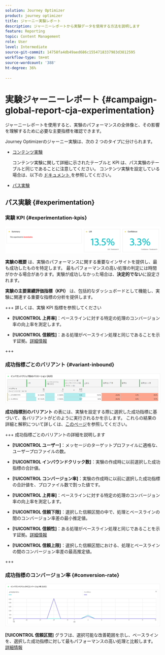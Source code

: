 ```yaml
---
solution: Journey Optimizer
product: journey optimizer
title: ジャーニー実験レポート
description: ジャーニーレポートから実験データを使用する方法を説明します
feature: Reporting
topic: Content Management
role: User
level: Intermediate
source-git-commit: 14758fa4db49aed686c1554718337983d3812595
workflow-type: tm+mt
source-wordcount: '388'
ht-degree: 36%

---
```


# 実験ジャーニーレポート {#campaign-global-report-cja-experimentation}

ジャーニーレポートを使用すると、実験のパフォーマンスの全体像と、その影響を理解するために必要な主要指標を確認できます。

Journey Optimizerのジャーニー実験は、次の 2 つのタイプに分けられます。

* [コンテンツ実験](../content-management/content-experiment.md)

  コンテンツ実験に関して詳細に示されたテーブルと KPI は、パス実験のテーブルと同じであることに注意してください。 コンテンツ実験を設定している場合は、以下の [ ドキュメント ](#experimentation) を参照してください。

* [パス実験](../building-journeys/optimize.md)

## パス実験 {#experimentation}

### 実験 KPI {#experimentation-kpis}

![](assets/journey-report-experiment-1.png)

**実験の概要** は、実験のパフォーマンスに関する重要なインサイトを提供し、最も成功したものを特定します。 最もパフォーマンスの高い処理の判定には時間がかかる場合があります。実験が成功しなかった場合は、**決定的でない**&#x200B;に設定されます。

**実験の主要業績評価指標（KPI）** は、包括的なダッシュボードとして機能し、実験に関連する重要な指標の分析を提供します。

+++ 詳しくは、実験 KPI 指標を参照してください

* **[!UICONTROL 上昇率]**：ベースラインに対する特定の処理のコンバージョン率の向上率を測定します。

* **[!UICONTROL 信頼性]**：ある処理がベースライン処理と同じであることを示す証拠。[詳細情報](../content-management/experiment-calculations.md#understand-confidence)

+++



### 成功指標ごとのバリアント {#variant-inbound}

![](assets/cja-experimentation-variants.png)

**成功指標別のバリアント** の表には、実験を設定する際に選択した成功指標に基づいて、各バリアントがどのように実行されるかを示します。
これらの結果の詳細と解釈について詳しくは、[このページ](../content-management/get-started-experiment.md#interpret-results)を参照してください。

+++ 成功指標ごとのバリアントの詳細を説明します

* **[!UICONTROL ユーザー]**：メッセージのターゲットプロファイルに適格な、ユーザープロファイルの数。

* **[!UICONTROL インバウンドクリック数]**：実験の作成時に以前選択した成功指標の合計値。

* **[!UICONTROL コンバージョン率]**：実験の作成時に以前に選択した成功指標の合計値を、プロファイル数で割った値です。

* **[!UICONTROL 上昇率]**：ベースラインに対する特定の処理のコンバージョン率の向上率を測定します。

* **[!UICONTROL 信頼下限]**：選択した信頼区間の中で、処理とベースラインの間のコンバージョン率差の最小推定値。

* **[!UICONTROL 信頼性]**：ある処理がベースライン処理と同じであることを示す証拠。[詳細情報](../content-management/experiment-calculations.md#understand-confidence)

* **[!UICONTROL 信頼上限]**：選択した信頼区間における、処理とベースラインの間のコンバージョン率差の最高推定値。

+++

### 成功指標のコンバージョン率 {#conversion-rate}

![](assets/cja-experimentation-conversion.png)

**[!UICONTROL 信頼区間]** グラフは、選択可能な改善範囲を示し、ベースラインを、選択した成功指標に対して最もパフォーマンスの高い処理と比較します。 [詳細情報](../content-management/experiment-calculations.md#confidence-intervals)
